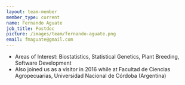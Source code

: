 ```yaml
---
layout: team-member
member_type: current
name: Fernando Aguate
job_title: Postdoc
picture: /images/team/fernando-aguate.png
email: fmaguate@gmail.com
---
```


- Areas of Interest: Biostatistics, Statistical Genetics, Plant Breeding, Software Development
- Also joined us as a visitor in 2016 while at Facultad de Ciencias Agropecuarias, Universidad Nacional de Córdoba (Argentina)
